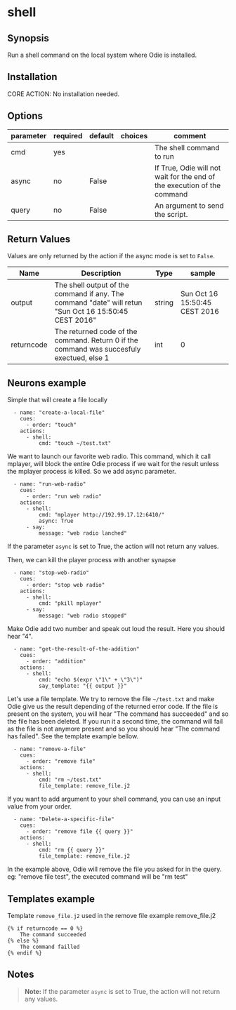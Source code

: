 # shell

## Synopsis

Run a shell command on the local system where Odie is installed.

## Installation

CORE ACTION: No installation needed.  

## Options

| parameter | required | default | choices | comment                                  |
| --------- | -------- | ------- | ------- | ---------------------------------------- |
| cmd       | yes      |         |         | The shell command to run                 |
| async     | no       | False   |         | If True, Odie will not wait for the end of the execution of the command |
| query     | no       | False   |         | An argument to send the script.          |


## Return Values

Values are only returned by the action if the async mode is set to `False`.

| Name       | Description                              | Type   | sample                        |
| ---------- | ---------------------------------------- | ------ | ----------------------------- |
| output     | The shell output of the command if any. The command "date" will retun "Sun Oct 16 15:50:45 CEST 2016" | string | Sun Oct 16 15:50:45 CEST 2016 |
| returncode | The returned code of the command. Return 0 if the command was succesfuly exectued, else 1 | int    | 0                             |


## Neurons example

Simple that will create a file locally
```
  - name: "create-a-local-file"
    cues:
      - order: "touch"
    actions:
      - shell:
          cmd: "touch ~/test.txt"    
```

We want to launch our favorite web radio. This command, which it call mplayer, will block the entire Odie process if we 
wait for the result unless the mplayer process is killed. So we add async parameter. 
``` 
  - name: "run-web-radio"
    cues:
      - order: "run web radio"
    actions:
      - shell:
          cmd: "mplayer http://192.99.17.12:6410/"
          async: True
      - say:
          message: "web radio lanched"
```
If the parameter `async` is set to True, the action will not return any values.


Then, we can kill the player process with another synapse
```
  - name: "stop-web-radio"
    cues:
      - order: "stop web radio"
    actions:
      - shell:
          cmd: "pkill mplayer"
      - say:
          message: "web radio stopped"
```

Make Odie add two number and speak out loud the result. Here you should hear "4".
```
  - name: "get-the-result-of-the-addition"
    cues:
      - order: "addition"
    actions:
      - shell:
          cmd: "echo $(expr \"1\" + \"3\")"
          say_template: "{{ output }}"
```

Let's use a file template. We try to remove the file `~/test.txt` and make Odie give us the result depending of the 
returned error code.
If the file is present on the system, you will hear "The command has succeeded" and so the file has been deleted. 
If you run it a second time, the command will fail as the file is not anymore present and so you should hear 
"The command has failed". See the template example bellow.
```
  - name: "remove-a-file"
    cues:
      - order: "remove file"
    actions:
      - shell:
          cmd: "rm ~/test.txt"
          file_template: remove_file.j2
```

If you want to add argument to your shell command, you can use an input value from your order.
```
  - name: "Delete-a-specific-file"
    cues:
      - order: "remove file {{ query }}"
    actions:
      - shell:
          cmd: "rm {{ query }}"
          file_template: remove_file.j2          
```
In the example above, Odie will remove the file you asked for in the query.
eg: "remove file test", the executed command will be "rm test"

## Templates example 

Template `remove_file.j2` used in the remove file example remove_file.j2
```
{% if returncode == 0 %}
    The command succeeded
{% else %}
    The command failled
{% endif %}
```

## Notes

> **Note:** If the parameter `async` is set to True, the action will not return any values.
